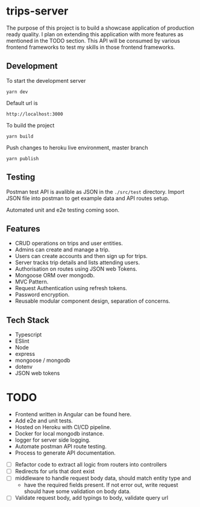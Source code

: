 # trips-server

The purpose of this project is to build a showcase application of production ready quality. I plan on extending this application with more features as mentioned in the TODO section. This API will be consumed by various frontend frameworks to test my skills in those frontend frameworks.

## Development

To start the development server

`yarn dev`

Default url is

`http://localhost:3000`

To build the project

`yarn build`

Push changes to heroku live environment, master branch

`yarn publish`

## Testing

Postman test API is avalible as JSON in the `./src/test` directory. Import JSON file into postman to get example data and API routes setup.

Automated unit and e2e testing coming soon.

## Features

-   CRUD operations on trips and user entities.
-   Admins can create and manage a trip.
-   Users can create accounts and then sign up for trips.
-   Server tracks trip details and lists attending users.
-   Authorisation on routes using JSON web Tokens.
-   Mongoose ORM over mongodb.
-   MVC Pattern.
-   Request Authentication using refresh tokens.
-   Password encryption.
-   Reusable modular component design, separation of concerns.

## Tech Stack

-   Typescript
-   ESlint
-   Node
-   express
-   mongoose / mongodb
-   dotenv
-   JSON web tokens

# TODO

-   Frontend written in Angular can be found here.
-   Add e2e and unit tests.
-   Hosted on Heroku with CI/CD pipeline.
-   Docker for local mongodb instance.
-   logger for server side logging.
-   Automate postman API route testing.
-   Process to generate API documentation.

-   [ ] Refactor code to extract all logic from routers into controllers
-   [ ] Redirects for urls that dont exist
-   [ ] middleware to handle request body data, should match entity type and
    -   have the required fields present. If not error out, write request should have some validation on body data.
-   [ ] Validate request body, add typings to body, validate query url
